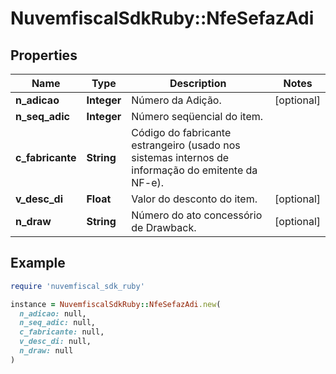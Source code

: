# NuvemfiscalSdkRuby::NfeSefazAdi

## Properties

| Name | Type | Description | Notes |
| ---- | ---- | ----------- | ----- |
| **n_adicao** | **Integer** | Número da Adição. | [optional] |
| **n_seq_adic** | **Integer** | Número seqüencial do item. |  |
| **c_fabricante** | **String** | Código do fabricante estrangeiro (usado nos sistemas internos de informação do emitente da NF-e). |  |
| **v_desc_di** | **Float** | Valor do desconto do item. | [optional] |
| **n_draw** | **String** | Número do ato concessório de Drawback. | [optional] |

## Example

```ruby
require 'nuvemfiscal_sdk_ruby'

instance = NuvemfiscalSdkRuby::NfeSefazAdi.new(
  n_adicao: null,
  n_seq_adic: null,
  c_fabricante: null,
  v_desc_di: null,
  n_draw: null
)
```

